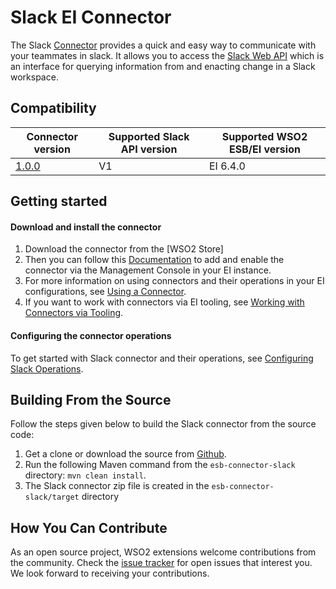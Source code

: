 # Slack EI Connector

The Slack [Connector](https://docs.wso2.com/display/EI640/Working+with+Connectors) provides a quick and easy way to communicate with your teammates in slack. It allows you to  access the  [Slack Web API](https://api.slack.com/web#authentication) which is an interface for querying information from and enacting change in a Slack workspace.
## Compatibility

| Connector version | Supported Slack API version | Supported WSO2 ESB/EI version |
| ------------- | ------------- | ------------- |
| [1.0.0](https://github.com/wso2-extensions/esb-connector-slack/tree/org.wso2.carbon.connector.slack-1.0.0) | V1 |  EI 6.4.0    |

## Getting started

#### Download and install the connector

1. Download the connector from the [WSO2 Store]
2. Then you can follow this [Documentation](https://docs.wso2.com/display/EI640/Working+with+Connectors+via+the+Management+Console) to add and enable the connector via the Management Console in your EI instance.
3. For more information on using connectors and their operations in your EI configurations, see [Using a Connector](https://docs.wso2.com/display/EI640/Using+a+Connector).
4. If you want to work with connectors via EI tooling, see [Working with Connectors via Tooling](https://docs.wso2.com/display/EI640/Working+with+Connectors+via+Tooling).

#### Configuring the connector operations

To get started with Slack connector and their operations, see [Configuring Slack Operations](docs/config.md).


## Building From the Source

Follow the steps given below to build the Slack connector from the source code:

1. Get a clone or download the source from [Github](https://github.com/wso2-extensions/esb-connector-slack).
2. Run the following Maven command from the `esb-connector-slack` directory: `mvn clean install`.
3. The Slack connector zip file is created in the `esb-connector-slack/target` directory

## How You Can Contribute

As an open source project, WSO2 extensions welcome contributions from the community.
Check the [issue tracker](https://github.com/wso2-extensions/esb-connector-splunk/issues) for open issues that interest you. We look forward to receiving your contributions.
